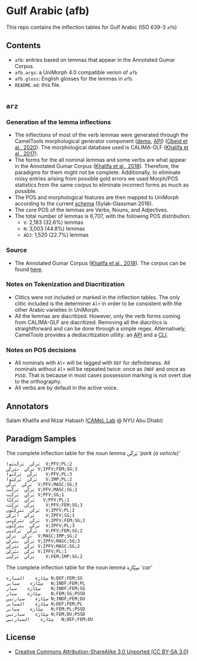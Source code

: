 # Gulf Arabic (afb)

This repo contains the inflection tables for Gulf Arabic (ISO 639-3 `afb`)

## Contents
- `afb`: entries based on lemmas that appear in the Annotated Gumar Corpus.
- `afb.args`: a UniMorph 4.0 compatible verion of `afb`
- `afb.gloss`: English glosses for the lemmas in `afb`.
- `README.md`: this file.

#

## `arz`

### Generation of the lemma inflections
- The inflections of most of the verb lemmas were generated through the CamelTools morphological generator component
  ([demo](https://calimastar.abudhabi.nyu.edu/generator),
  [API](https://camel-tools.readthedocs.io/en/latest/api/morphology/generator.html))
  ([Obeid et al., 2020](https://www.aclweb.org/anthology/2020.lrec-1.868v2.pdf)).
  The morphological database used is CALIMA-GLF ([Khalifa et al., 2017](https://www.aclweb.org/anthology/W17-1305.pdf)).
- The forms for the all nominal lemmas and some verbs are what appear in the Annotated
  Gumar Corpus ([Khalifa et al.,
  2018](https://www.aclweb.org/anthology/L18-1607.pdf)). Therefore, the
  paradigms for them might not be complete. Additionally, to eliminate noisy
  entries arising from possible gold errors we used Morph/POS statistics from
  the same corpus to
  eliminate incorrect forms as much as possible.
- The POS and morphological features are then mapped to UniMorph according to
  the current [schema](https://unimorph.github.io/doc/unimorph-schema.pdf)
  (Sylak-Glassman 2016).
- The core POS of the lemmas are Verbs, Nouns, and Adjectives.
- The total number of lemmas is 6,707, with the following POS distribution:
    - `V`: 2,183 (32.6%) lemmas
    - `N`: 3,003 (44.8%) lemmas
    - `ADJ`: 1,520 (22.7%) lemmas

### Source
- The Annotated Gumar Corpus
  ([Khalifa et al., 2018](https://www.aclweb.org/anthology/L18-1607.pdf)). The
  corpus can be found [here](https://camel.abudhabi.nyu.edu/annotated-gumar-corpus/).

### Notes on Tokenization and Diacritization
- Clitics were not included or marked in the inflection tables. The only clitic
  included is the determiner `Al+` in order to be consistent with the other
  Arabic varieties in UniMorph.
- All the lemmas are diacritized. However, only the verb forms coming from
  CALIMA-GLF are diacritized. Removing all the diacritics is straightforward and
  can be done through a simple regex. Alternatively, CamelTools provides a
  dediacritization utility: an
  [API](https://camel-tools.readthedocs.io/en/latest/api/utils/dediac.html)
 and a [CLI](https://camel-tools.readthedocs.io/en/latest/cli/camel_dediac.html).

### Notes on POS decisions
  - All nominals with `Al+` will be tagged with `DEF` for definiteness. All
    nominals without `Al+` will be repeated twice: once as `INDF` and once as
    `PSSD`. That is because in most cases possession marking is not
    overt due to the orthography.
  - All verbs are by default in the active voice.

## Annotators
Salam Khalifa and Nizar Habash ([CAMeL Lab](www.camel-lab.com) @ NYU Abu Dhabi)

## Paradigm Samples

The complete inflection table for the noun lemma بَركَن _'park (a vehicle)'_
```
بَركَن	بَركَنتَوا	V;PFV;PL;2
بَركَن	تبَركِن	V;IPFV;FEM;SG;3
بَركَن	بَركَنَوا	V;PFV;PL;3
بَركَن	بَركِنَوا	V;IMP;PL;2
بَركَن	بَركَن	V;PFV;MASC;SG;3
بَركَن	بَركَنت	V;PFV;MASC;SG;2
بَركَن	بَركَنت	V;PFV;SG;1
بَركَن	بَركَنَّا	V;PFV;PL;1
بَركَن	بَركَنَت	V;PFV;FEM;SG;3
بَركَن	تبَركِنُون	V;IPFV;PL;2
بَركَن	اَبَركِن	V;IPFV;SG;1
بَركَن	تبَركِنِين	V;IPFV;FEM;SG;2
بَركَن	يبَركِنُون	V;IPFV;PL;3
بَركَن	بَركَنتِي	V;PFV;FEM;SG;2
بَركَن	بَركِن	V;MASC;IMP;SG;2
بَركَن	يبَركِن	V;IPFV;MASC;SG;3
بَركَن	تبَركِن	V;IPFV;MASC;SG;2
بَركَن	نبَركِن	V;IPFV;PL;1
بَركَن	بَركِنِي	V;FEM;IMP;SG;2
```
The complete inflection table for the noun lemma سِيّارَة _'car'_
```
سِيّارَة	السيارة	N;DEF;FEM;SG
سِيّارَة	سياير	N;INDF;FEM;PL
سِيّارَة	سيار	N;INDF;FEM;SG
سِيّارَة	سيار	N;FEM;SG;PSSD
سِيّارَة	سيارتين	N;INDF;FEM;DU
سِيّارَة	السياير	N;DEF;FEM;PL
سِيّارَة	سياير	N;FEM;PL;PSSD
سِيّارَة	سيارتين	N;FEM;DU;PSSD
سِيّارَة	السيارتين	N;DEF;FEM;DU
```

## License
- [Creative Commons Attribution-ShareAlike 3.0 Unported (CC BY-SA 3.0)](https://creativecommons.org/licenses/by-sa/3.0/)
